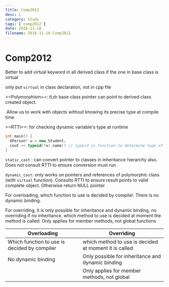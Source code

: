 ```yaml
---
title: Comp2012
desc: L
category: Study
tags: [ comp2012 ]
date: 2016-11-18
filename: 2016-11-18-Comp2012
---
```


# Comp2012

Better to add virtual keyword in all derived class if the one in base class is virtual

only put `virtual` in class declaration, not in cpp file

==Polymorphism==:  tl;dr base class pointer can point to derived class created object. 

​				Allow us to work with objects without knowing its precise type at compile time

==RTTI==: for checking dynamic variable's type at runtime

```cpp
int main() {
  UPerson* u = new Student;
  cout << typeid(*u).name() // typeid is function to determine type of object, name is function that accepts the object returned by typeid and print typename as string
}
```

`static_cast` : can convert pointer to classes in inheritance hierarchy also. Does not consult RTTI to ensure conversion must run

`dynamic_cast`: only works on pointers and references of polymorphic class (with `virtual` function). Consults RTTI to ensure result points to valid complete object. Otherwise return NULL pointer

For overloading, which function to use is decided by compiler. There is no dynamic binding.

For overriding, it is only possible for inheritance and dynamic binding, no overriding if no inheritance. which method to use is decided at moment the method is called. Only applies for member methods, not global functions

| Overloading                              | Overriding                               |
| ---------------------------------------- | ---------------------------------------- |
| Which function to use is decided by compiler | which method to use is decided at moment it is called |
| No dynamic binding                       | Only possible for inheritance and dynamic binding |
|                                          | Only applies for member methods, not global |